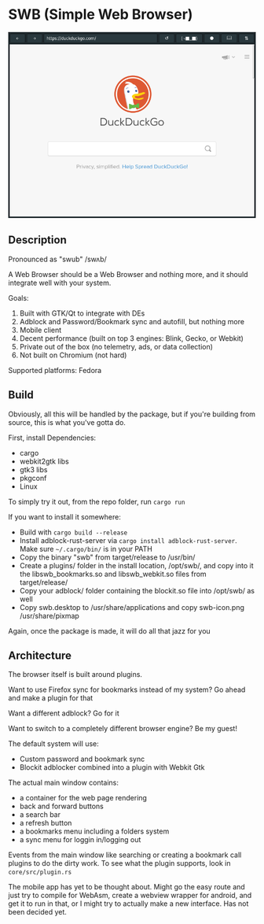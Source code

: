 # SWB (Simple Web Browser)

![Screenshot of Simple Web Browser on i3 (i.e. no menu bar)](./screenshot.png)

## Description

Pronounced as "swub" /swʌb/

A Web Browser should be a Web Browser and nothing more, and it should integrate well with your system.

Goals:
1. Built with GTK/Qt to integrate with DEs
2. Adblock and Password/Bookmark sync and autofill, but nothing more
3. Mobile client
4. Decent performance (built on top 3 engines: Blink, Gecko, or Webkit)
5. Private out of the box (no telemetry, ads, or data collection)
6. Not built on Chromium (not hard)

Supported platforms: Fedora

## Build

Obviously, all this will be handled by the package, but if you're building from source, this is what you've gotta do.

First, install Dependencies:
- cargo
- webkit2gtk libs
- gtk3 libs
- pkgconf
- Linux

To simply try it out, from the repo folder, run `cargo run`

If you want to install it somewhere:
- Build with `cargo build --release`
- Install adblock-rust-server via `cargo install adblock-rust-server`. Make sure `~/.cargo/bin/` is in your PATH
- Copy the binary "swb" from target/release to /usr/bin/
- Create a plugins/ folder in the install location, /opt/swb/, and copy into it the libswb_bookmarks.so and libswb_webkit.so files from target/release/
- Copy your adblock/ folder containing the blockit.so file into /opt/swb/ as well
- Copy swb.desktop to /usr/share/applications and copy swb-icon.png /usr/share/pixmap

Again, once the package is made, it will do all that jazz for you

## Architecture

The browser itself is built around plugins.

Want to use Firefox sync for bookmarks instead of my system? Go ahead and make a plugin for that

Want a different adblock? Go for it

Want to switch to a completely different browser engine? Be my guest!

The default system will use:
- Custom password and bookmark sync
- Blockit adblocker combined into a plugin with Webkit Gtk

The actual main window contains:
- a container for the web page rendering
- back and forward buttons
- a search bar
- a refresh button
- a bookmarks menu including a folders system
- a sync menu for loggin in/logging out

Events from the main window like searching or creating a bookmark call plugins to do the dirty work. To see what the plugin supports, look in `core/src/plugin.rs`

The mobile app has yet to be thought about. Might go the easy route and just try to compile for WebAsm, create a webview wrapper for android, and get it to run in that, or I might try to actually make a new interface. Has not been decided yet.


